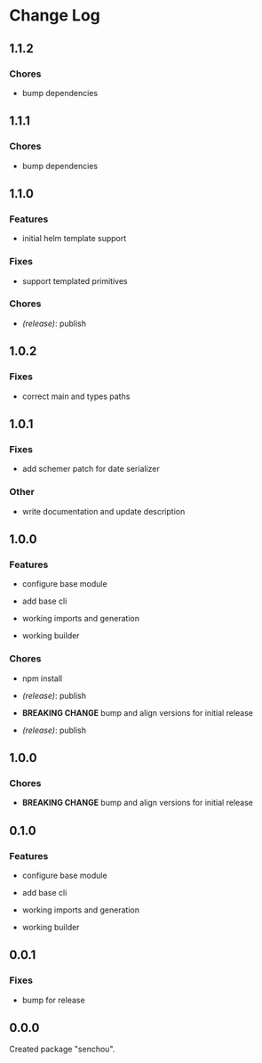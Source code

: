 # Change Log

## 1.1.2

### Chores

- bump dependencies


## 1.1.1

### Chores

- bump dependencies


## 1.1.0

### Features

- initial helm template support


### Fixes

- support templated primitives


### Chores

- _(release)_: publish


## 1.0.2

### Fixes

- correct main and types paths


## 1.0.1

### Fixes

- add schemer patch for date serializer


### Other

- write documentation and update description


## 1.0.0

### Features

- configure base module

- add base cli

- working imports and generation

- working builder


### Chores

- npm install

- _(release)_: publish

- **BREAKING CHANGE** bump and align versions for initial release

- _(release)_: publish


## 1.0.0

### Chores

-   **BREAKING CHANGE** bump and align versions for initial release

## 0.1.0

### Features

-   configure base module

-   add base cli

-   working imports and generation

-   working builder

## 0.0.1

### Fixes

-   bump for release

## 0.0.0

Created package "senchou".
